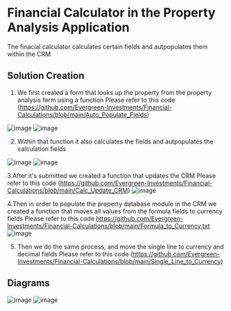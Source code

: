 # Financial Calculator in the Property Analysis Application 

The finacial calculator calculates certain fields and autpopulates them within the CRM

## Solution Creation
1. We first created a form that looks up the property from the property analysis form using a function
Please refer to this code (https://github.com/Evergreen-Investments/Financial-Calculations/blob/main/Auto_Populate_Fields)

![image](https://user-images.githubusercontent.com/124835926/222195816-f9397fda-bfc4-4b0b-9f8d-459a2c957f58.png)
![image](https://user-images.githubusercontent.com/124835926/222196642-df889df6-a136-4c76-aad3-9e69114bb7c6.png)

2. Within that function it also calculates the fields and autpopulates the calculation fields

![image](https://user-images.githubusercontent.com/124835926/222196785-d35077ec-8b2b-4b3f-a755-c32bdf51f16a.png)
![image](https://user-images.githubusercontent.com/124835926/217661572-f643a7c4-f320-4b5b-8dac-94f7d6562d54.png)

3.After it's submitted we created a function that updates the CRM
Please refer to this code (https://github.com/Evergreen-Investments/Financial-Calculations/blob/main/Calc_Update_CRM)
![image](https://user-images.githubusercontent.com/124835926/222197183-fcf1ea71-d544-4b29-90c3-b4d4cf2fb653.png)

4.Then in order to populate the property database module in the CRM we created a function that moves all values from the formula
fields to currency fields
Please refer to this code https://github.com/Evergreen-Investments/Financial-Calculations/blob/main/Formula_to_Currency.txt
![image](https://user-images.githubusercontent.com/124835926/222198968-c580a22b-1941-4410-ad23-c462cbbf4b11.png)

5. Then we do the same process, and move the single line to currency and decimal fields
Please refer to this code (https://github.com/Evergreen-Investments/Financial-Calculations/blob/main/Single_Line_to_Currency)

## Diagrams
![image](https://user-images.githubusercontent.com/124835926/222197348-4e4345c7-dee7-4b3c-8778-b48abf006c9a.png)
![image](https://user-images.githubusercontent.com/124835926/222197466-5d7634f1-e18c-45d5-8521-38966a9513e3.png)
